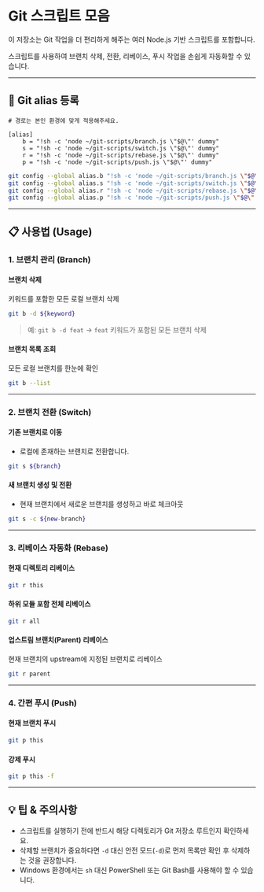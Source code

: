 # Git 스크립트 모음

이 저장소는 Git 작업을 더 편리하게 해주는 여러 Node.js 기반 스크립트를 포함합니다.

스크립트를 사용하여 브랜치 삭제, 전환, 리베이스, 푸시 작업을 손쉽게 자동화할 수 있습니다.

---

## 🚀 Git alias 등록

```
# 경로는 본인 환경에 맞게 적용해주세요.

[alias]
	b = "!sh -c 'node ~/git-scripts/branch.js \"$@\"' dummy"
	s = "!sh -c 'node ~/git-scripts/switch.js \"$@\"' dummy"
	r = "!sh -c 'node ~/git-scripts/rebase.js \"$@\"' dummy"
	p = "!sh -c 'node ~/git-scripts/push.js \"$@\"' dummy"
```

```bash
git config --global alias.b "!sh -c 'node ~/git-scripts/branch.js \"$@\"' dummy"
git config --global alias.s "!sh -c 'node ~/git-scripts/switch.js \"$@\"' dummy"
git config --global alias.r "!sh -c 'node ~/git-scripts/rebase.js \"$@\"' dummy"
git config --global alias.p "!sh -c 'node ~/git-scripts/push.js \"$@\"' dummy"
```

---

## 📋 사용법 (Usage)

### 1. 브랜치 관리 (Branch)

#### 브랜치 삭제

키워드를 포함한 모든 로컬 브랜치 삭제

```bash
git b -d ${keyword}
```

> 예: `git b -d feat` → `feat` 키워드가 포함된 모든 브랜치 삭제

#### 브랜치 목록 조회

모든 로컬 브랜치를 한눈에 확인

```bash
git b --list
```

---

### 2. 브랜치 전환 (Switch)

#### 기존 브랜치로 이동

- 로컬에 존재하는 브랜치로 전환합니다.

```bash
git s ${branch}
```

#### 새 브랜치 생성 및 전환

- 현재 브랜치에서 새로운 브랜치를 생성하고 바로 체크아웃

```bash
git s -c ${new-branch}
```

---

### 3. 리베이스 자동화 (Rebase)

#### 현재 디렉토리 리베이스

```bash
git r this
```

#### 하위 모듈 포함 전체 리베이스

```bash
git r all
```

#### 업스트림 브랜치(Parent) 리베이스

현재 브랜치의 upstream에 지정된 브랜치로 리베이스

```bash
git r parent
```

---

### 4. 간편 푸시 (Push)

#### 현재 브랜치 푸시

```bash
git p this
```

#### 강제 푸시

```bash
git p this -f
```

---

## 💡 팁 & 주의사항

- 스크립트를 실행하기 전에 반드시 해당 디렉토리가 Git 저장소 루트인지 확인하세요.
- 삭제할 브랜치가 중요하다면 `-d` 대신 안전 모드(`-d`)로 먼저 목록만 확인 후 삭제하는 것을 권장합니다.
- Windows 환경에서는 `sh` 대신 PowerShell 또는 Git Bash를 사용해야 할 수 있습니다.
